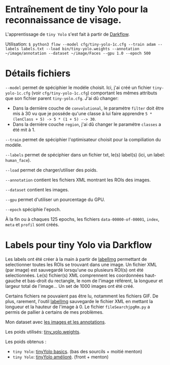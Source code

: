 # Entraînement de tiny Yolo pour la reconnaissance de visage.

L'apprentissage de `tiny Yolo` s'est fait à partir de [Darkflow](https://github.com/thtrieu/darkflow).

Utilisation: ```$ python3 flow --model cfg/tiny-yolo-1c.cfg --train adam --labels labels.txt --load bin/tiny-yolo.weights --annotation ~/image/annotation --dataset ~/image/Faces --gpu 1.0 --epoch 500```

# Détails fichiers
`--model` permet de spéciphier le modéle choisit. Ici, j'ai créé un fichier `tiny-yolo-1c.cfg` (voir `cfg/tiny-yolo-1c.cfg`) comportant les mêmes attributs que son fichier parent `tiny-yolo.cfg`. J'ai dû changer: 
* Dans la dernière couche de `convolutional`, le paramétre `filter` doit être mis à 30 vu que je posséde qu'une classe à lui faire apprendre ```5 * (lenClass + 5) -> 5 * (1 + 5) --> 30```.
* Dans la dernière couche `region`, j'ai dû changer le paramétre `classes` a été mit à 1.

`--train` permet de spéciphier l'optimisateur choisit pour la compiliation du modéle.

`--labels` permet de spéciphier dans un fichier txt, le(s) label(s) (ici, un label: `human_face`).

`--load` permet de charger/utiliser des poids.

`--annotation` contient les fichiers XML montrant les ROIs des images.

`--dataset` contient les images.

`--gpu` permet d'utiliser un pourcentage du GPU.

`--epoch` spéciphie l'epoch.

À la fin ou à chaques 125 epochs, les fichiers `data-00000-of-00001`, `index`, `meta` et `profil` sont créés.

# Labels pour tiny Yolo via Darkflow
Les labels ont été créer à la main à partir de [labelImg](https://github.com/tzutalin/labelImg) permettant de selectionner toutes les ROIs se trouvant dans une image. Un fichier XML (par image) est sauvegardé lorsqu'une ou plusieurs ROI(s) ont été selectionnées. Le(s) fichier(s) XML comprennent les coordonnées haut-gauche et bas-droit du rectangle, le nom de l'image référent, la longueur et largeur total de l'image... Un set de 1000 images ont été créé.

Certains fichiers ne pouvaient pas être lu, notamment les fichiers GIF. De plus, rarement, l'outil [labelImg](https://github.com/tzutalin/labelImg) sauvegarde le fichier XML en mettant la longueur et la hauteur de l'image à 0. Le fichier `fileSearchjpgRm.py` a permis de pallier à certains de mes problèmes.

Mon dataset avec [les images et les annotations](https://drive.google.com/open?id=1cbvnhoXK9ggQO2k8oPwfCbvpnMMRANlr).

Les poids utilisés: [tiny_yolo.weights](https://drive.google.com/open?id=1RDzBxnmB0kNIA89UIfMZiYLFj02OQTj5).

Les poids obtenus :
* `tiny Yolo`: [tinyYolo basics](https://drive.google.com/open?id=1iOCNDxTVvvBY-3Q6BV2RNam6fB_mdIVP). (bas des sourcils + moitié menton)
* `tiny Yolo`: [tinyYolo amélioré](https://drive.google.com/open?id=1pBftHxL_dfa67Rl2TI9U4QnlWaNfH-Qr). (front + menton)
